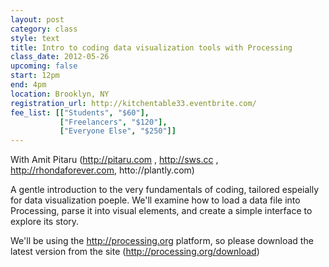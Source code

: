 ```yaml
---
layout: post
category: class
style: text
title: Intro to coding data visualization tools with Processing
class_date: 2012-05-26
upcoming: false
start: 12pm
end: 4pm
location: Brooklyn, NY
registration_url: http://kitchentable33.eventbrite.com/
fee_list: [["Students", "$60"],
           ["Freelancers", "$120"],
           ["Everyone Else", "$250"]]
---
```

With Amit Pitaru (http://pitaru.com , http://sws.cc , http://rhondaforever.com, htto://plantly.com)

A gentle introduction to the very fundamentals of coding, tailored espeially for data visualization poeple. We'll examine how to load a data file into Processing, parse it into visual elements, and create a simple interface to explore its story.

We'll be using the http://processing.org platform, so please download the latest version from the site (http://processing.org/download)

